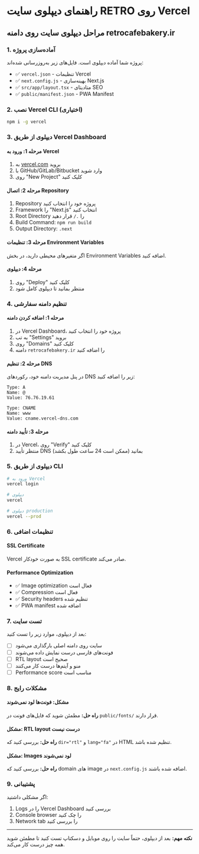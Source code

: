 # راهنمای دیپلوی سایت RETRO روی Vercel

## مراحل دیپلوی سایت روی دامنه retrocafebakery.ir

### 1. آماده‌سازی پروژه

پروژه شما آماده دیپلوی است. فایل‌های زیر به‌روزرسانی شده‌اند:
- ✅ `vercel.json` - تنظیمات Vercel
- ✅ `next.config.js` - بهینه‌سازی Next.js
- ✅ `src/app/layout.tsx` - متادیتای SEO
- ✅ `public/manifest.json` - PWA Manifest

### 2. نصب Vercel CLI (اختیاری)

```bash
npm i -g vercel
```

### 3. دیپلوی از طریق Vercel Dashboard

#### مرحله 1: ورود به Vercel
1. به [vercel.com](https://vercel.com) بروید
2. با GitHub/GitLab/Bitbucket وارد شوید
3. روی "New Project" کلیک کنید

#### مرحله 2: اتصال Repository
1. Repository پروژه خود را انتخاب کنید
2. Framework را "Next.js" انتخاب کنید
3. Root Directory را `./` قرار دهید
4. Build Command: `npm run build`
5. Output Directory: `.next`

#### مرحله 3: تنظیمات Environment Variables
اگر متغیرهای محیطی دارید، در بخش Environment Variables اضافه کنید.

#### مرحله 4: دیپلوی
1. روی "Deploy" کلیک کنید
2. منتظر بمانید تا دیپلوی کامل شود

### 4. تنظیم دامنه سفارشی

#### مرحله 1: اضافه کردن دامنه
1. در Vercel Dashboard، پروژه خود را انتخاب کنید
2. به تب "Settings" بروید
3. روی "Domains" کلیک کنید
4. دامنه `retrocafebakery.ir` را اضافه کنید

#### مرحله 2: تنظیم DNS
در پنل مدیریت دامنه خود، رکوردهای DNS زیر را اضافه کنید:

```
Type: A
Name: @
Value: 76.76.19.61

Type: CNAME
Name: www
Value: cname.vercel-dns.com
```

#### مرحله 3: تأیید دامنه
1. در Vercel، روی "Verify" کلیک کنید
2. منتظر تأیید DNS بمانید (ممکن است 24 ساعت طول بکشد)

### 5. دیپلوی از طریق CLI

```bash
# ورود به Vercel
vercel login

# دیپلوی
vercel

# دیپلوی production
vercel --prod
```

### 6. تنظیمات اضافی

#### SSL Certificate
Vercel به صورت خودکار SSL certificate صادر می‌کند.

#### Performance Optimization
- ✅ Image optimization فعال است
- ✅ Compression فعال است
- ✅ Security headers تنظیم شده
- ✅ PWA manifest اضافه شده

### 7. تست سایت

بعد از دیپلوی، موارد زیر را تست کنید:
- [ ] سایت روی دامنه اصلی بارگذاری می‌شود
- [ ] فونت‌های فارسی درست نمایش داده می‌شوند
- [ ] RTL layout صحیح است
- [ ] منو و آیتم‌ها درست کار می‌کنند
- [ ] Performance score مناسب است

### 8. مشکلات رایج

#### مشکل: فونت‌ها لود نمی‌شوند
**راه حل:** مطمئن شوید که فایل‌های فونت در `public/fonts/` قرار دارند.

#### مشکل: RTL layout درست نیست
**راه حل:** بررسی کنید که `dir="rtl"` و `lang="fa"` در HTML تنظیم شده باشد.

#### مشکل: Images لود نمی‌شوند
**راه حل:** بررسی کنید که domain های image در `next.config.js` اضافه شده باشند.

### 9. پشتیبانی

اگر مشکلی داشتید:
1. Logs را در Vercel Dashboard بررسی کنید
2. Console browser را چک کنید
3. Network tab را بررسی کنید

---

**نکته مهم:** بعد از دیپلوی، حتماً سایت را روی موبایل و دسکتاپ تست کنید تا مطمئن شوید همه چیز درست کار می‌کند.
